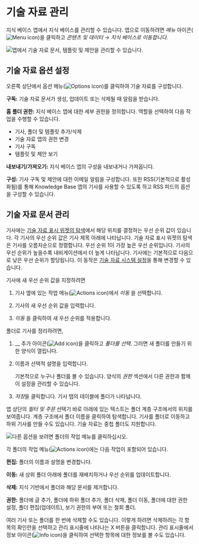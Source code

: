 # 기술 자료 관리

지식 베이스 앱에서 지식 베이스를 관리할 수 있습니다. 앱으로 이동하려면 _메뉴_ 아이콘(![Menu icon](../../images/icon-menu.png))을 클릭하고 *콘텐츠 및 데이터* &rarr; *지식 베이스로 이동합니다.*

![앱에서 기술 자료 문서, 템플릿 및 제안을 관리할 수 있습니다.](./managing-the-knowledge-base/images/01.png)

## 기술 자료 옵션 설정

   오른쪽 상단에서 옵션 메뉴(![Options icon](../../images/icon-options.png))를 클릭하여 기술 자료를 구성합니다.

**구독:** 기술 자료 문서가 생성, 업데이트 또는 삭제될 때 알림을 받습니다.

**홈 폴더 권한:** 지식 베이스 앱에 대한 세부 권한을 정의합니다. 역할을 선택하여 다음 작업을 수행할 수 있습니다.

* 기사, 폴더 및 템플릿 추가/삭제
* 기술 자료 앱의 권한 변경
* 기사 구독
* 템플릿 및 제안 보기

**내보내기/가져오기:** 지식 베이스 앱의 구성을 내보내거나 가져옵니다.

**구성:** 기사 구독 및 제안에 대한 이메일 알림을 구성합니다. 또한 RSS(기본적으로 활성화됨)를 통해 Knowledge Base 앱의 기사를 사용할 수 있도록 하고 RSS 피드의 옵션을 구성할 수 있습니다.

## 기술 자료 문서 관리

기사에는 [기술 자료 표시 위젯의 탐색](knowledge-base-display-widget.md)에서 해당 위치를 결정하는 우선 순위 값이 있습니다. 각 기사의 우선 순위 값은 기사 제목 아래에 나타납니다. 기술 자료 표시 위젯의 탐색은 기사를 오름차순으로 정렬합니다. 우선 순위 1이 가장 높은 우선 순위입니다. 기사의 우선 순위가 높을수록 내비게이션에서 더 높게 나타납니다. 기사에는 기본적으로 다음으로 낮은 우선 순위가 할당됩니다. 이 동작은 [기술 자료 시스템 설정](knowledge-base-system-settings.md)을 통해 변경할 수 있습니다.

기사에 새 우선 순위 값을 지정하려면

1. 기사 옆에 있는 작업 메뉴(![Actions icon](../../images/icon-actions.png))에서 *이동* 을 선택합니다.

1. 기사의 새 우선 순위 값을 입력합니다.

1. *이동* 을 클릭하여 새 우선 순위를 적용합니다.

폴더로 기사를 정리하려면,

1. __ 추가 아이콘(![Add icon](../../images/icon-add.png))을 클릭하고 *폴더를 선택*. 그러면 새 폴더를 만들기 위한 양식이 열립니다.

1. 이름과 선택적 설명을 입력합니다.

   기본적으로 누구나 폴더를 볼 수 있습니다. 양식의 *권한* 섹션에서 다른 권한과 함께 이 설정을 관리할 수 있습니다.

1. *저장*을 클릭합니다. 기사 탭의 테이블에 폴더가 나타납니다.

앱 상단의 *필터 및 주문* 선택기 바로 아래에 있는 텍스트는 폴더 계층 구조에서의 위치를 보여줍니다. 계층 구조에서 폴더 이름을 클릭하여 탐색합니다. 기사를 폴더로 이동하고 하위 기사를 만들 수도 있습니다. 기술 자료는 중첩 폴더도 지원합니다.

![다른 옵션을 보려면 폴더의 작업 메뉴를 클릭하십시오.](./managing-the-knowledge-base/images/03.png)

각 폴더의 작업 메뉴(![Actions icon](../../images/icon-actions.png))에는 다음 작업이 포함되어 있습니다.

**편집:** 폴더의 이름과 설명을 변경합니다.

**이동:** 새 상위 폴더 아래에 폴더를 재배치하거나 우선 순위를 업데이트합니다.

**삭제:** 지식 기반에서 폴더와 해당 문서를 제거합니다.

**권한:** 폴더에 글 추가, 폴더에 하위 폴더 추가, 폴더 삭제, 폴더 이동, 폴더에 대한 권한 설정, 폴더 편집(업데이트), 보기 권한의 부여 또는 철회 폴더.

여러 기사 또는 폴더를 한 번에 삭제할 수도 있습니다. 이렇게 하려면 삭제하려는 각 항목의 확인란을 선택하고 관리 표시줄에 나타나는 X 버튼을 클릭합니다. 관리 표시줄에서 정보 아이콘(![Info icon](../../images/icon-information.png))을 클릭하여 선택한 항목에 대한 정보를 볼 수도 있습니다.

